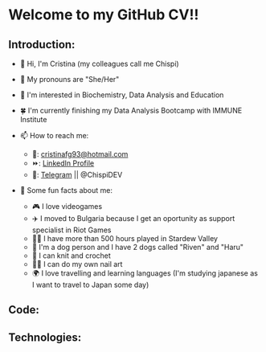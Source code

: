 # Welcome to my GitHub CV!!

## Introduction: 

- 👋 Hi, I'm Cristina (my colleagues call me Chispi)
- 🌸 My pronouns are "She/Her"
- 👀 I'm interested in Biochemistry, Data Analysis and Education
- 🍀 I'm currently finishing my Data Analysis Bootcamp with IMMUNE Institute
- 📫 How to reach me: 
  - 📧: cristinafg93@hotmail.com
  - ⏩: <a href="https://www.linkedin.com/in/cristina-fuentes-gutiérrez-9467a7139/" target="_blank">LinkedIn Profile</a>
  - 📲: <a href="https://telegram.me/ChispiDEV" target="_blank">Telegram</a> || @ChispiDEV 

- 🌈 Some fun facts about me:
   - 🎮 I love videogames
   - ✈️ I moved to Bulgaria because I get an oportunity as support specialist in Riot Games
   - 🐷🦋 I have more than 500 hours played in Stardew Valley
   - 🐶 I'm a dog person and I have 2 dogs called "Riven" and "Haru"
   - 🎨 I can knit and crochet
   - 💅🏻 I can do my own nail art
   - 🌍 I love travelling and learning languages (I'm studying japanese as I want to travel to Japan some day)

## Code:
     
## Technologies:
